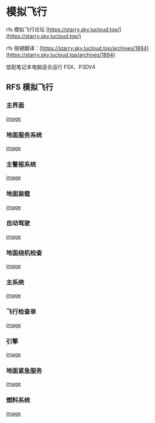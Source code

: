 # 模拟飞行

rfs 模拟飞行论坛 [https://starry.sky.lucloud.top/](https://starry.sky.lucloud.top/)

rfs 按键翻译：[https://starry.sky.lucloud.top/archives/1894](https://starry.sky.lucloud.top/archives/1894)

低配笔记本电脑适合运行 FSX、P3DV4

## RFS 模拟飞行

### 主界面

​[image](https://api.whaleluo.top/onedrive/file/?path=/picstorage/blog/img/202306252215584.png&webp=true)​

### 地面服务系统

​[image](https://api.whaleluo.top/onedrive/file/?path=/picstorage/blog/img/202306252215586.png&webp=true)​

### 主警报系统

​[image](https://api.whaleluo.top/onedrive/file/?path=/picstorage/blog/img/202306252215587.png&webp=true)​

### 地面装载

​[image](https://api.whaleluo.top/onedrive/file/?path=/picstorage/blog/img/202306252215588.png&webp=true)​

### 自动驾驶

​[image](https://api.whaleluo.top/onedrive/file/?path=/picstorage/blog/img/202306252215589.png&webp=true)​

### 地面绕机检查

​[image](https://api.whaleluo.top/onedrive/file/?path=/picstorage/blog/img/202306252215590.png&webp=true)​

### 主系统

​[image](https://api.whaleluo.top/onedrive/file/?path=/picstorage/blog/img/202306252215591.png&webp=true)​

### 飞行检查单

​[image](https://api.whaleluo.top/onedrive/file/?path=/picstorage/blog/img/202306252215592.png&webp=true) 

### 引擎

​[image](https://api.whaleluo.top/onedrive/file/?path=/picstorage/blog/img/202306252215593.png&webp=true)​

### 地面紧急服务

​[image](https://api.whaleluo.top/onedrive/file/?path=/picstorage/blog/img/202306252215594.png&webp=true)​

### 燃料系统

​[image](https://api.whaleluo.top/onedrive/file/?path=/picstorage/blog/img/202306252215595.png&webp=true)​

‍
